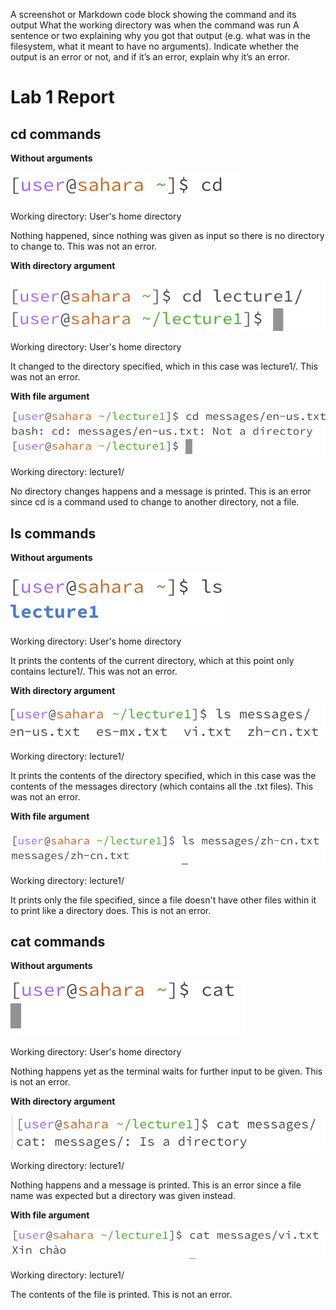 A screenshot or Markdown code block showing the command and its output
What the working directory was when the command was run
A sentence or two explaining why you got that output (e.g. what was in the filesystem, what it meant to have no arguments).
Indicate whether the output is an error or not, and if it’s an error, explain why it’s an error.

# Lab 1 Report 

## cd commands
**Without arguments**

![Image](cd_no_arg.png)

Working directory: User's home directory

Nothing happened, since nothing was given as input so there is no directory to change to. This was not an error.

**With directory argument**

![Image](cd_dir_arg.png)

Working directory: User's home directory

It changed to the directory specified, which in this case was lecture1/. This was not an error.

**With file argument**

![Image](cd_file_arg.png)

Working directory: lecture1/

No directory changes happens and a message is printed. This is an error since cd is a command used to change to another directory, not a file.

## ls commands
**Without arguments**

![Image](ls_no_arg.png)

Working directory: User's home directory

It prints the contents of the current directory, which at this point only contains lecture1/. This was not an error.

**With directory argument**

![Image](ls_dir_arg.png)

Working directory: lecture1/

It prints the contents of the directory specified, which in this case was the contents of the messages directory (which contains all the .txt files). This was not an error.

**With file argument**

![Image](ls_file_arg.png)

Working directory: lecture1/

It prints only the file specified, since a file doesn't have other files within it to print like a directory does. This is not an error.

## cat commands
**Without arguments**

![Image](cat_no_arg.png)

Working directory: User's home directory

Nothing happens yet as the terminal waits for further input to be given. This is not an error.

**With directory argument**

![Image](cat_dir_arg.png)

Working directory: lecture1/

Nothing happens and a message is printed. This is an error since a file name was expected but a directory was given instead. 

**With file argument**

![Image](cat_file_arg.png)

Working directory: lecture1/

The contents of the file is printed. This is not an error.

